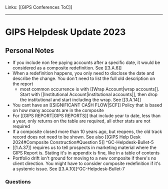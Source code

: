 Links: [[GIPS Conferences ToC]]
___
# GIPS Helpdesk Update 2023
## Personal Notes
- If you include non fee paying accounts after a specific date, it would be considered as a composite redefinition. See [[3.A.6]]
- When a redefinition happens, you only need to disclose the date and describe the change. You don't need to list the full old description on the report
	- most common occurrence is with [[Wrap Account|wrap accounts]]. Start with [[Institutional Account|institutional accounts]], then drop the institutional and start including the wrap. See [[3.A.14]]
- You cant have an [[SIGNIFICANT CASH FLOW|SCF]] Policy that is based on how many accounts are in the composite
- For [[GIPS REPORT|GIPS REPORTS]] that include year to date, less than a year, only returns on the table are required, all other stats are not required
- If a composite closed more than 10 years ago, but reopens, the old track record does not need to be shown. See also [[GIPS Help Desk 2024#Composite Construction#Question 5]] ^GC-Helpdesk-Bullet-5
- [[1.A.37]] requires us to tell prospects in marketing material where the GIPS Report is. Stating it's in appendix is fine, like in a table of contents
- Portfolio drift isn't ground for moving to a new composite if there's no client direction. You might have to consider composite redefinition if it's a systemic issue. See [[3.A.10]]^GC-Helpdesk-Bullet-7
### Questions